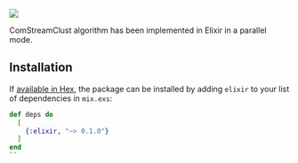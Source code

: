 ![](https://img.shields.io/badge/Elixir-0.1.0-red) 

ComStreamClust algorithm has been implemented in Elixir in a parallel mode.

## Installation

If [available in Hex](https://hex.pm/docs/publish), the package can be installed
by adding `elixir` to your list of dependencies in `mix.exs`:

```elixir
def deps do
  [
    {:elixir, "~> 0.1.0"}
  ]
end
``
